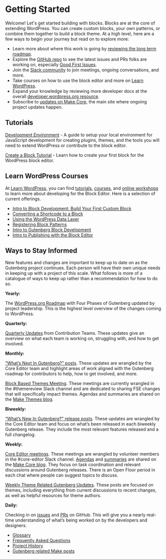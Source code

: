 # Getting Started

Welcome! Let's get started building with blocks. Blocks are at the core of extending WordPress. You can create custom blocks, your own patterns, or combine them together to build a block theme. At a high level, here are a few ways to begin your journey but read on to explore more:

- Learn more about where this work is going by [reviewing the long term roadmap](https://wordpress.org/about/roadmap/).
- Explore the [GitHub repo](https://github.com/WordPress/gutenberg/) to see the latest issues and PRs folks are working on, especially [Good First Issues](https://github.com/WordPress/gutenberg/issues?q=is%3Aopen+is%3Aissue+label%3A%22Good+First+Issue%22).
- Join the [Slack community](https://make.wordpress.org/chat/) to join meetings, ongoing conversations, and more. 
- Take courses on how to use the block editor and more on [Learn WordPress](https://learn.wordpress.org/). 
- Expand your knowledge by reviewing more developer docs at the overall [developer.wordpress.org resource](https://developer.wordpress.org/).
- Subscribe to [updates on Make Core](https://make.wordpress.org/core/), the main site where ongoing project updates happen.

## Tutorials

[Development Environment](/docs/getting-started/devenv/README.md) - A guide to setup your local environment for JavaScript development for creating plugins, themes, and the tools you will need to extend WordPress or contribute to the block editor.

[Create a Block Tutorial](/docs/getting-started/create-block/README.md) - Learn how to create your first block for the WordPress block editor.

## Learn WordPress Courses

At [Learn WordPress](https://learn.wordpress.org/), you can find [tutorials](https://learn.wordpress.org/tutorials/), [courses](https://learn.wordpress.org/courses/), and [online workshops](https://learn.wordpress.org/online-workshops/) to learn more about developing for the Block Editor. Here is a selection of current offerings.

-   [Intro to Block Development: Build Your First Custom Block](https://learn.wordpress.org/course/introduction-to-block-development-build-your-first-custom-block/)
-   [Converting a Shortcode to a Block](https://learn.wordpress.org/course/converting-a-shortcode-to-a-block/)
-   [Using the WordPress Data Layer](https://learn.wordpress.org/course/using-the-wordpress-data-layer/)
-   [Registering Block Patterns](https://learn.wordpress.org/workshop/registering-block-patterns/)
-   [Intro to Gutenberg Block Development](https://learn.wordpress.org/workshop/intro-to-gutenberg-block-development/)
-   [Intro to Publishing with the Block Editor](https://learn.wordpress.org/workshop/intro-to-publishing-with-the-block-editor/)

## Ways to Stay Informed

New features and changes are important to keep up to date on as the Gutenberg project continues. Each person will have their own unique needs in keeping up with a project of this scale. What follows is more of a catalogue of ways to keep up rather than a recommendation for how to do so. 

**Yearly:**

The [WordPress.org Roadmap](https://wordpress.org/about/roadmap/) with Four Phases of Gutenberg updated by project leadership. This is the highest level overview of the changes coming to WordPress.

**Quarterly:**

[Quarterly Updates](https://make.wordpress.org/updates/tag/quarterly-updates/) from Contribution Teams. These updates give an overview on what each team is working on, struggling with, and how to get involved.

**Monthly:**

[“What’s Next In Gutenberg?” posts](https://make.wordpress.org/core/tag/gutenberg-next/). These updates are wrangled by the Core Editor team and highlight areas of work aligned with the Gutenberg roadmap for contributors to help, how to get involved, and more. 

[Block Based Themes Meeting](https://make.wordpress.org/themes/tags/block-based-meeting/). These meetings are currently wrangled in the #themereview Slack channel and are dedicated to sharing FSE changes that will specifically impact themes. Agendas and summaries are shared on the [Make Themes blog](https://make.wordpress.org/themes/). 

**Biweekly:**

[“What’s New In Gutenberg?” release posts](https://make.wordpress.org/core/tag/gutenberg-new/). These updates are wrangled by the Core Editor team and focus on what’s been released in each biweekly Gutenberg release. They include the most relevant features released and a full changelog.

**Weekly:**

[Core Editor meetings](https://make.wordpress.org/core/tag/core-editor-summary/). These meetings are wrangled by volunteer members in the #core-editor Slack channel. [Agendas](https://make.wordpress.org/core/tag/core-editor-summary/) and [summaries](https://make.wordpress.org/core/tag/core-editor-summary/) are shared on the [Make Core blog](https://make.wordpress.org/core/). They focus on task coordination and relevant discussions around Gutenberg releases. There is an Open Floor period in each chat where people can suggest topics to discuss.

[Weekly Theme Related Gutenberg Updates](https://make.wordpress.org/themes/tags/gutenberg-themes-roundup/). These posts are focused on themes, including everything from current discussions to recent changes, as well as helpful resources for theme authors. 

**Daily:**

Checking in on [issues](https://github.com/WordPress/gutenberg/issues) and [PRs](https://github.com/WordPress/gutenberg/pulls) on GitHub. This will give you a nearly real-time understanding of what’s being worked on by the developers and designers. 

-   [Glossary](/docs/getting-started/glossary.md)
-   [Frequently Asked Questions](/docs/getting-started/faq.md)
-   [Project History](/docs/explanations/history.md)
-   [Gutenberg related Make posts](https://make.wordpress.org/core/handbook/references/keeping-up-with-gutenberg-index/)